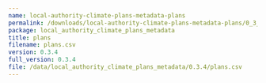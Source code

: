 ```yaml
---
name: local-authority-climate-plans-metadata-plans
permalink: /downloads/local-authority-climate-plans-metadata-plans/0_3_4
package: local_authority_climate_plans_metadata
title: plans
filename: plans.csv
version: 0.3.4
full_version: 0.3.4
file: /data/local_authority_climate_plans_metadata/0.3.4/plans.csv
---
```

